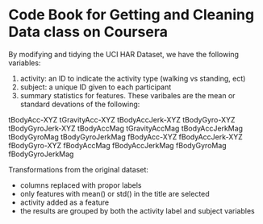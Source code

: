 # Code Book for Getting and Cleaning Data class on Coursera

By modifying and tidying the UCI HAR Dataset, we have the following variables:

1. activity: an ID to indicate the activity type (walking vs standing, ect)
2. subject: a unique ID given to each participant
3. summary statistics for features. These varibales are the mean or standard devations of the following:

tBodyAcc-XYZ
tGravityAcc-XYZ
tBodyAccJerk-XYZ
tBodyGyro-XYZ
tBodyGyroJerk-XYZ
tBodyAccMag
tGravityAccMag
tBodyAccJerkMag
tBodyGyroMag
tBodyGyroJerkMag
fBodyAcc-XYZ
fBodyAccJerk-XYZ
fBodyGyro-XYZ
fBodyAccMag
fBodyAccJerkMag
fBodyGyroMag
fBodyGyroJerkMag

Transformations from the original dataset:
* columns replaced with propor labels
* only features with mean() or std() in the title are selected
* activity added as a feature
* the results are grouped by both the activity label and subject variables